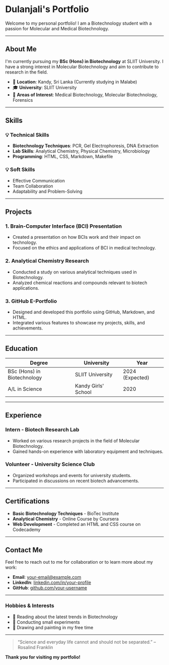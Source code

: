 # **Dulanjali's Portfolio**

Welcome to my personal portfolio! I am a Biotechnology student with a passion for Molecular and Medical Biotechnology.

---

## **About Me**
I'm currently pursuing my **BSc (Hons) in Biotechnology** at SLIIT University. I have a strong interest in Molecular Biotechnology and aim to contribute to research in the field.

- 📍 **Location**: Kandy, Sri Lanka (Currently studying in Malabe)
- 🎓 **University**: SLIIT University
- 🌱 **Areas of Interest**: Medical Biotechnology, Molecular Biotechnology, Forensics

---

## **Skills**

### 💡 Technical Skills
- **Biotechnology Techniques**: PCR, Gel Electrophoresis, DNA Extraction
- **Lab Skills**: Analytical Chemistry, Physical Chemistry, Microbiology
- **Programming**: HTML, CSS, Markdown, Makefile

### 💡 Soft Skills
- Effective Communication
- Team Collaboration
- Adaptability and Problem-Solving

---

## **Projects**

### 1. **Brain-Computer Interface (BCI) Presentation**
- Created a presentation on how BCIs work and their impact on technology.
- Focused on the ethics and applications of BCI in medical technology.

### 2. **Analytical Chemistry Research**
- Conducted a study on various analytical techniques used in Biotechnology.
- Analyzed chemical reactions and compounds relevant to biotech applications.

### 3. **GitHub E-Portfolio**
- Designed and developed this portfolio using GitHub, Markdown, and HTML.
- Integrated various features to showcase my projects, skills, and achievements.

---

## **Education**

| Degree                       | University           | Year       |
|------------------------------|----------------------|------------|
| BSc (Hons) in Biotechnology   | SLIIT University     | 2024 (Expected) |
| A/L in Science                | Kandy Girls' School  | 2020       |

---

## **Experience**

### **Intern - Biotech Research Lab**
- Worked on various research projects in the field of Molecular Biotechnology.
- Gained hands-on experience with laboratory equipment and techniques.

### **Volunteer - University Science Club**
- Organized workshops and events for university students.
- Participated in discussions on recent biotech advancements.

---

## **Certifications**

- **Basic Biotechnology Techniques** - BioTec Institute
- **Analytical Chemistry** - Online Course by Coursera
- **Web Development** - Completed an HTML and CSS course on Codecademy

---

## **Contact Me**

Feel free to reach out to me for collaboration or to learn more about my work:

- **Email**: [your-email@example.com](mailto:your-email@example.com)
- **LinkedIn**: [linkedin.com/in/your-profile](https://linkedin.com/in/your-profile)
- **GitHub**: [github.com/your-username](https://github.com/your-username)

---

### **Hobbies & Interests**

- 📖 Reading about the latest trends in Biotechnology
- 🧬 Conducting small experiments
- 🎨 Drawing and painting in my free time

---

> “Science and everyday life cannot and should not be separated.” – Rosalind Franklin

**Thank you for visiting my portfolio!**
